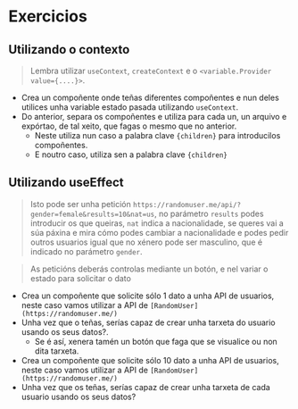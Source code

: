 # Exercicios

## Utilizando o contexto

> Lembra utilizar `useContext`, `createContext` e o `<variable.Provider value={....}>`.

- Crea un compoñente onde teñas diferentes compoñentes e nun deles utilices unha variable estado pasada utilizando `useContext`.
- Do anterior, separa os compoñentes e utiliza para cada un, un arquivo e expórtao, de tal xeito, que fagas o mesmo que no anterior.
    - Neste utiliza nun caso a palabra clave `{children}` para introducilos compoñentes.
    - E noutro caso, utiliza sen a palabra clave `{children}`

## Utilizando useEffect

> Isto pode ser unha petición `https://randomuser.me/api/?gender=female&results=10&nat=us`, no parámetro `results` podes introducir os que queiras, `nat` indica a nacionalidade, se queres vai a súa páxina e mira cómo podes cambiar a nacionalidade e podes pedir outros usuarios igual que no xénero pode ser masculino, que é indicado no parámetro `gender`.

> As peticións deberás controlas mediante un botón, e nel variar o estado para solicitar o dato

- Crea un compoñente que solicite sólo 1 dato a unha API de usuarios, neste caso vamos utilizar a API de `[RandomUser](https://randomuser.me/)`
- Unha vez que o teñas, serías capaz de crear unha tarxeta do usuario usando os seus datos?. 
    - Se é así, xenera tamén un botón que faga que se visualice ou non dita tarxeta.
- Crea un compoñente que solicite sólo 10 dato a unha API de usuarios, neste caso vamos utilizar a API de `[RandomUser](https://randomuser.me/)`
- Unha vez que os teñas, serías capaz de crear unha tarxeta de cada usuario usando os seus datos?